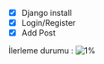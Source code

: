 - [x] Django install
- [x] Login/Register
- [x] Add Post

İlerleme durumu : ![1%](https://progress-bar.dev/5)
